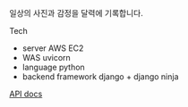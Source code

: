 일상의 사진과 감정을 달력에 기록합니다.

Tech
- server AWS EC2
- WAS uvicorn
- language python
- backend framework django + django ninja

[API docs](http://13.124.123.13/api/docs)
